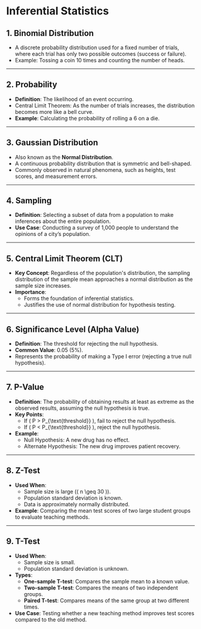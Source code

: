 # Inferential Statistics

## 1. Binomial Distribution
- A discrete probability distribution used for a fixed number of trials, where each trial has only two possible outcomes (success or failure).
- Example: Tossing a coin 10 times and counting the number of heads.

---

## 2. Probability
- **Definition**: The likelihood of an event occurring.
- Central Limit Theorem: As the number of trials increases, the distribution becomes more like a bell curve.
- **Example**: Calculating the probability of rolling a 6 on a die.

---

## 3. Gaussian Distribution
- Also known as the **Normal Distribution**.
- A continuous probability distribution that is symmetric and bell-shaped.
- Commonly observed in natural phenomena, such as heights, test scores, and measurement errors.

---

## 4. Sampling
- **Definition**: Selecting a subset of data from a population to make inferences about the entire population.
- **Use Case**: Conducting a survey of 1,000 people to understand the opinions of a city’s population.

---

## 5. Central Limit Theorem (CLT)
- **Key Concept**: Regardless of the population's distribution, the sampling distribution of the sample mean approaches a normal distribution as the sample size increases.
- **Importance**:
  - Forms the foundation of inferential statistics.
  - Justifies the use of normal distribution for hypothesis testing.

---

## 6. Significance Level (Alpha Value)
- **Definition**: The threshold for rejecting the null hypothesis.
- **Common Value**: 0.05 (5%).
- Represents the probability of making a Type I error (rejecting a true null hypothesis).

---

## 7. P-Value
- **Definition**: The probability of obtaining results at least as extreme as the observed results, assuming the null hypothesis is true.
- **Key Points**:
  - If \( P > P_{\text{threshold}} \), fail to reject the null hypothesis.
  - If \( P < P_{\text{threshold}} \), reject the null hypothesis.
- **Example**:
  - Null Hypothesis: A new drug has no effect.
  - Alternate Hypothesis: The new drug improves patient recovery.

---

## 8. Z-Test
- **Used When**:
  - Sample size is large (\( n \geq 30 \)).
  - Population standard deviation is known.
  - Data is approximately normally distributed.
- **Example**: Comparing the mean test scores of two large student groups to evaluate teaching methods.

---

## 9. T-Test
- **Used When**:
  - Sample size is small.
  - Population standard deviation is unknown.
- **Types**:
  - **One-sample T-test**: Compares the sample mean to a known value.
  - **Two-sample T-test**: Compares the means of two independent groups.
  - **Paired T-test**: Compares means of the same group at two different times.
- **Use Case**: Testing whether a new teaching method improves test scores compared to the old method.

